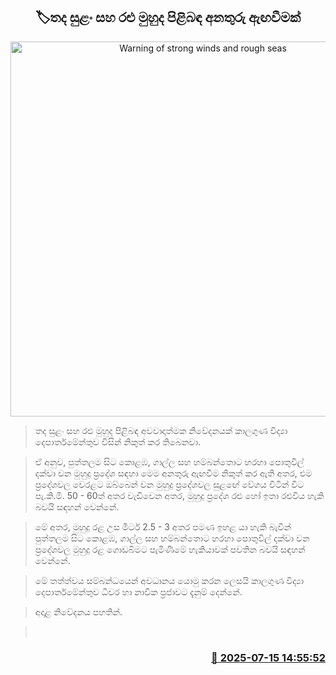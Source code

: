 <p align='center'><b><h2 align='center' title='Warning of strong winds and rough seas'>🏷තද සුළං සහ රළු මුහුද පිළිබඳ අනතුරු ඇඟවීමක්</h2></b></p>
<p align='center'><img src='https://helakuru.sgp1.cdn.digitaloceanspaces.com/esana/images/lib/weather-warning[1].jpg' width='600' alt='Warning of strong winds and rough seas'></p>

> තද සුළං සහ රළු මුහුද පිළිබඳ අවවාදාත්මක නිවේදනයක් කාලගුණ විද්‍යා දෙපාර්තමේන්තුව විසින් නිකුත් කර තිබෙනවා.

> ඒ අනුව, පුත්තලම සිට කොළඹ, ගාල්ල සහ හම්බන්තොට හරහා පොතුවිල් දක්වා වන මුහුදු ප්‍රදේශ සඳහා මෙම අනතුරු ඇඟවීම නිකුත් කර ඇති අතර, එම ප්‍රදේශවල වෙරළට ඔබ්බෙන් වන මුහුදු ප්‍රදේශවල සුළඟේ වේගය විටින් විට පැ.කි.මී. 50 - 60ත් අතර වැඩිවෙන අතර, මුහුදු ප්‍රදේශ රළු හෝ ඉතා රළුවිය හැකි බවයි සඳහන් වෙන්නේ.

> මේ අතර, මුහුදු රළ උස මීටර් 2.5 - 3 අතර පමණ ඉහළ යා හැකි බැවින් පුත්තලම සිට කොළඹ, ගාල්ල සහ හම්බන්තොට හරහා පොතුවිල් දක්වා වන ප්‍රදේශවල මුහුදු රළ ගොඩබිමට පැමිණීමේ හැකියාවක් පවතින බවයි සඳහන් වෙන්නේ.

> මේ තත්ත්වය සම්බන්ධයෙන් අවධානය යොමු කරන ලෙසයි කාලගුණ විද්‍යා දෙපාර්තමේන්තුව ධීවර හා නාවික ප්‍රජාවට දැනුම් දෙන්නේ.

> අදාළ නිවේදනය පහතින්.

>  



<h3 align='right'><a href='https://www.helakuru.lk/esana/p/111867/'>📅 2025-07-15 14:55:52</a></h3>
